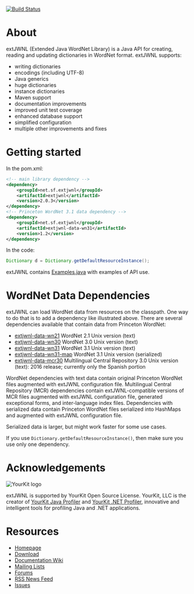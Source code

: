 [![Build Status](https://travis-ci.org/extjwnl/extjwnl.png?branch=master)](https://travis-ci.org/extjwnl/extjwnl)

# About

extJWNL (Extended Java WordNet Library) is a Java API for creating, reading and updating dictionaries in WordNet format. extJWNL supports:
* writing dictionaries
* encodings (including UTF-8)
* Java generics
* huge dictionaries
* instance dictionaries
* Maven support
* documentation improvements
* improved unit test coverage
* enhanced database support
* simplified configuration
* multiple other improvements and fixes

# Getting started

In the pom.xml:

```xml
<!-- main library dependency -->
<dependency>
    <groupId>net.sf.extjwnl</groupId>
    <artifactId>extjwnl</artifactId>
    <version>2.0.3</version>
</dependency>
<!-- Princeton WordNet 3.1 data dependency -->
<dependency>
    <groupId>net.sf.extjwnl</groupId>
    <artifactId>extjwnl-data-wn31</artifactId>
    <version>1.2</version>
</dependency>
```

In the code:

```java
Dictionary d = Dictionary.getDefaultResourceInstance();
```

extJWNL contains [Examples.java](utilities/src/main/java/net/sf/extjwnl/utilities/Examples.java) with examples of API use.

# WordNet Data Dependencies
extJWNL can load WordNet data from resources on the classpath.
One way to do that is to add a dependency like illustrated above. 
There are several dependencies available that contain data from Princeton WordNet:
 * [extjwnl-data-wn21](https://github.com/extjwnl/extjwnl-data-wn21) WordNet 2.1 Unix version (text)
 * [extjwnl-data-wn30](https://github.com/extjwnl/extjwnl-data-wn30) WordNet 3.0 Unix version (text)
 * [extjwnl-data-wn31](https://github.com/extjwnl/extjwnl-data-wn31) WordNet 3.1 Unix version (text)
 * [extjwnl-data-wn31-map](https://github.com/extjwnl/extjwnl-data-wn31-map) WordNet 3.1 Unix version (serialized)
 * [extjwnl-data-mcr30](https://github.com/extjwnl/extjwnl-data-mcr30) Multilingual Central Repository 3.0 Unix version (text): 2016 release; currently only the Spanish portion

WordNet dependencies with text data contain original Princeton WordNet files augmented with extJWNL configuration file.
Multilingual Central Repository (MCR) dependencies contain extJWNL-compatible versions of MCR files augmented with extJWNL configuration file, generated exceptional forms, and inter-language index files.
Dependencies with serialized data contain Princeton WordNet files serialized into HashMaps 
and augmented with extJWNL configuration file.

Serialized data is larger, but might work faster for some use cases. 

If you use ```Dictionary.getDefaultResourceInstance()```, then make sure you use only one dependency.  

# Acknowledgements

![YourKit logo](https://www.yourkit.com/images/yklogo.png)

extJWNL is supported by YourKit Open Source License. YourKit, LLC is the creator of
[YourKit Java Profiler](https://www.yourkit.com/java/profiler/index.jsp)
and [YourKit .NET Profiler](https://www.yourkit.com/.net/profiler/index.jsp),
innovative and intelligent tools for profiling Java and .NET applications.


# Resources

* [Homepage](http://extjwnl.sourceforge.net)
* [Download](http://sourceforge.net/projects/extjwnl/files)
* [Documentation Wiki](https://github.com/extjwnl/extjwnl/wiki)
* [Mailing Lists](http://lists.sourceforge.net/lists/listinfo/extjwnl-announce)
* [Forums](http://sourceforge.net/projects/extjwnl/forums/)
* [RSS News Feed](http://sourceforge.net/export/rss2_projnews.php?group_id=386458)
* [Issues](https://github.com/extjwnl/extjwnl/issues)
